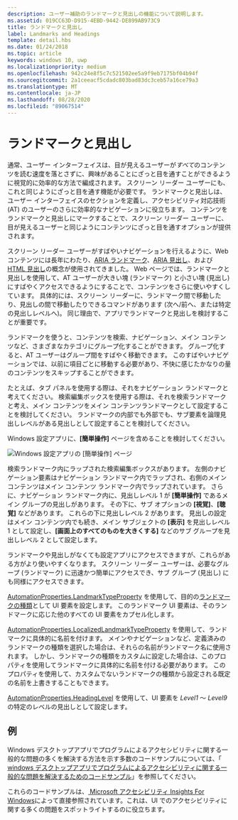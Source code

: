```yaml
---
description: ユーザー補助のランドマークと見出しの機能について説明します。
ms.assetid: 019CC63D-D915-4EBD-9442-DE899AB973C9
title: ランドマークと見出し
label: Landmarks and Headings
template: detail.hbs
ms.date: 01/24/2018
ms.topic: article
keywords: windows 10, uwp
ms.localizationpriority: medium
ms.openlocfilehash: 942c24e8f5c7c521502ee5a9f9eb7175bf04b94f
ms.sourcegitcommit: 2a1ceeacf5cdadc803bad83dc3ceb57a16ce79a3
ms.translationtype: MT
ms.contentlocale: ja-JP
ms.lasthandoff: 08/28/2020
ms.locfileid: "89067514"
---
```

# <a name="landmarks-and-headings"></a>ランドマークと見出し

通常、ユーザー インターフェイスは、目が見えるユーザーが*すべて*のコンテンツを読む速度を落とさずに、興味があることにざっと目を通すことができるように視覚的に効率的な方法で編成されます。 スクリーン リーダー ユーザーにも、これと同じようにざっと目を通す機能が必要です。 ランドマークと見出しは、ユーザー インターフェイスのセクションを定義し、アクセシビリティ対応技術 (AT) のユーザーのさらに効率的なナビゲーションに役立ちます。 コンテンツをランドマークと見出しにマークすることで、スクリーン リーダー ユーザーに、目が見えるユーザーと同じようにコンテンツにざっと目を通すオプションが提供されます。

スクリーン リーダー ユーザーがすばやいナビゲーションを行えるように、Web コンテンツには長年にわたり、[ARIA ランドマーク](https://www.w3.org/WAI/GL/wiki/Using_ARIA_landmarks_to_identify_regions_of_a_page)、[ARIA 見出し](https://www.w3.org/TR/WCAG20-TECHS/ARIA12.html)、および [HTML 見出し](https://www.w3.org/TR/2016/NOTE-WCAG20-TECHS-20161007/H42.html)の概念が使用されてきました。 Web ページでは、ランドマークと見出しを使用して、AT ユーザーが大きい塊 (ランドマーク) と小さい塊 (見出し) にすばやくアクセスできるようにすることで、コンテンツをさらに使いやすくしています。 具体的には、スクリーン リーダーに、ランドマーク間で移動したり、見出しの間で移動したりできるコマンドがあります (次へ/前へ、または特定の見出しレベルへ)。 同じ理由で、アプリでランドマークと見出しを検討することが重要です。

ランドマークを使うと、コンテンツを検索、ナビゲーション、メイン コンテンツなど、さまざまなカテゴリにグループ化することができます。 グループ化すると、AT ユーザーはグループ間をすばやく移動できます。 このすばやいナビゲーションでは、以前に項目ごとに移動する必要があり、不快に感じたかなりの量のコンテンツをスキップすることができます。

たとえば、タブ パネルを使用する際は、それをナビゲーション ランドマークと考えてください。 検索編集ボックスを使用する際は、それを検索ランドマークと考え、メイン コンテンツをメイン コンテンツランドマークとして設定することを検討してください。 ランドマークの内部でも外部でも、サブ要素を論理見出しレベルがある見出しとして設定することを検討してください。

Windows 設定アプリに、**[簡単操作]** ページを含めることを検討してください。

![Windows 設定アプリの [簡単操作] ページ](images/EaseOfAccessSettings.png)  

検索ランドマーク内にラップされた検索編集ボックスがあります。 左側のナビゲーション要素はナビゲーション ランドマーク内でラップされ、右側のメイン コンテンツはメイン コンテンツ ランドマーク内でラップされています。 さらに、ナビゲーション ランドマーク内に、見出しレベル 1 が **[簡単操作]** であるメイン グループの見出しがあります。 その下に、サブ オプションの **[視覚]**、**[聴覚]** などがあります。 これらの下に見出しレベル 2 があります。 見出しの設定はメイン コンテンツ内でも続き、メイン サブジェクトの **[表示]** を見出しレベル 1 として設定し、**[画面上のすべてのものを大きくする]** などのサブ グループを見出しレベル 2 として設定します。

ランドマークや見出しがなくても設定アプリにアクセスできますが、これらがある方がより使いやすくなります。 スクリーン リーダー ユーザーは、必要なグループ (ランドマーク) に迅速かつ簡単にアクセスでき、サブ グループ (見出し) にも同様にアクセスできます。

[AutomationProperties.LandmarkTypeProperty](https://docs.microsoft.com/uwp/api/windows.ui.xaml.automation.automationproperties.LandmarkTypeProperty) を使用して、目的の[ランドマークの種類](https://docs.microsoft.com/windows/desktop/WinAuto/landmark-type-identifiers)として UI 要素を設定します。 このランドマーク UI 要素は、そのランドマークに応じた他のすべての UI 要素をカプセル化します。

[AutomationProperties.LocalizedLandmarkTypeProperty](https://docs.microsoft.com/uwp/api/windows.ui.xaml.automation.automationproperties.LocalizedLandmarkTypeProperty) を使用して、ランドマークに具体的に名前を付けます。 メインやナビゲーションなど、定義済みのランドマークの種類を選択した場合は、それらの名前がランドマーク名に使用されます。 しかし、ランドマークの種類をカスタムに設定した場合は、このプロパティを使用してランドマークに具体的に名前を付ける必要があります。 このプロパティを使用して、カスタムでないランドマークの種類から設定される既定の名前を上書きすることもできます。

[AutomationProperties.HeadingLevel](https://docs.microsoft.com/uwp/api/windows.ui.xaml.automation.automationproperties.headinglevelproperty) を使用して、UI 要素を *Level1* ～ *Level9* の特定のレベルの見出しとして設定します。

## <a name="examples"></a>例

Windows デスクトップアプリでプログラムによるアクセシビリティに関する一般的な問題の多くを解決する方法を示す多数のコードサンプルについては、「 [windows デスクトップアプリでプログラムによるアクセシビリティに関する一般的な問題を解決するためのコードサンプル](https://docs.microsoft.com/accessibility-tools-docs/)」を参照してください。

これらのコードサンプルは、[ Microsoft アクセシビリティ Insights For Windows](https://github.com/microsoft/accessibility-insights-windows)によって直接参照されています。これは、UI でのアクセシビリティに関する多くの問題をスポットライトするのに役立ちます。
